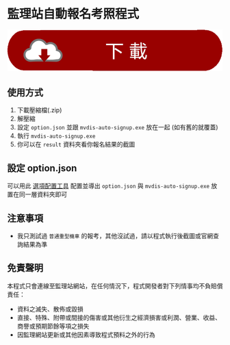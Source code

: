 # 監理站自動報名考照程式

[![下載](https://github.com/micr0dust/image_saves/raw/master/img/button/btn-dl-red-ch.png?raw=true "下載")](https://github.com/micr0dust/mvdis-auto-signin/releases/download/v1.0.0/mvdis-auto-signup.zip)

## 使用方式

1. 下載壓縮檔(.zip)
2. 解壓縮
3. 設定 `option.json` 並跟 `mvdis-auto-signup.exe` 放在一起 (如有舊的就覆蓋)
4. 執行 `mvdis-auto-signup.exe`
5. 你可以在 `result` 資料夾看你報名結果的截圖

## 設定 option.json

可以用此 [選項配置工具](https://github.com/micr0dust/mvdis-config-tool) 配置並導出 `option.json` 與 `mvdis-auto-signup.exe` 放置在同一層資料夾即可

## 注意事項

- 我只測試過 `普通重型機車` 的報考，其他沒試過，請以程式執行後截圖或官網查詢結果為準

## 免責聲明

本程式只會連線至監理站網站，在任何情況下，程式開發者對下列情事均不負賠償責任：

- 資料之滅失、散佈或毀損
- 直接、特殊、附帶或間接的傷害或其他衍生之經濟損害或利潤、營業、收益、商譽或預期節餘等項之損失
- 因監理網站更新或其他因素導致程式預料之外的行為
